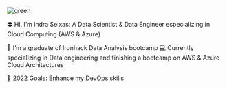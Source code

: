 
![green](https://user-images.githubusercontent.com/65928388/145458851-50aaaa45-c52d-44b3-b08c-68caaea2d76b.gif)

👽 Hi, I’m Indra Seixas: A Data Scientist & Data Engineer especializing in Cloud Computing (AWS & Azure)

🔭 I’m a graduate of Ironhack Data Analysis bootcamp 
💻 Currently specializing in Data engineering and finishing a bootcamp on AWS & Azure Cloud Architectures

🥅 2022 Goals: Enhance my DevOps skills 

